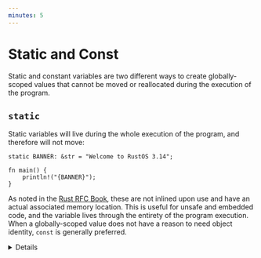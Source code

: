 ```yaml
---
minutes: 5
---
```


# Static and Const

Static and constant variables are two different ways to create globally-scoped
values that cannot be moved or reallocated during the execution of the program.

## `static`

Static variables will live during the whole execution of the program, and
therefore will not move:

```rust,editable
static BANNER: &str = "Welcome to RustOS 3.14";

fn main() {
    println!("{BANNER}");
}
```

As noted in the [Rust RFC Book][1], these are not inlined upon use and have an
actual associated memory location. This is useful for unsafe and embedded code,
and the variable lives through the entirety of the program execution. When a
globally-scoped value does not have a reason to need object identity, `const` is
generally preferred.

<details>

- `static`, on the other hand, is much more similar to mutable global variable
  in C++.
- `static` provides object identity: an address in memory and state as required
  by types with interior mutability such as `Mutex<T>`.

</details>

[1]: https://rust-lang.github.io/rfcs/0246-const-vs-static.html
